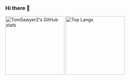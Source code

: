 ### Hi there 👋



<img src="https://github-readme-stats.vercel.app/api?username=TomSawyer2&theme=buefy&show_icons=true&count_private=true&include_all_commits=true&role=OWNER,ORGANIZATION_MEMBER,COLLABORATOR" alt="TomSawyer2's GitHub stats" height="185px" /> <img src="https://github-readme-stats.vercel.app/api/top-langs/?username=TomSawyer2&layout=compact&langs_count=8&theme=buefy&role=OWNER,COLLABORATOR" alt="Top Langs" height="185px" />
